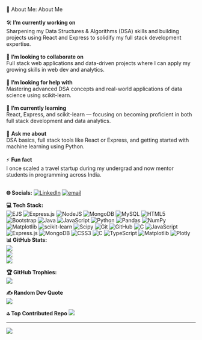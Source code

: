💫 About Me:
About Me 
<br><br>🛠 **I’m currently working on**  <br>Sharpening my Data Structures & Algorithms (DSA) skills and building projects using React and Express to solidify my full stack development expertise.<br><br>🤝 **I’m looking to collaborate on**  <br>Full stack web applications and data-driven projects where I can apply my growing skills in web dev and analytics.<br><br>🌱 **I’m looking for help with**  <br>Mastering advanced DSA concepts and real-world applications of data science using scikit-learn.<br><br>🌱 **I’m currently learning**  <br>React, Express, and scikit-learn — focusing on becoming proficient in both full stack development and data analytics.<br><br>💬 **Ask me about**  <br>DSA basics, full stack tools like React or Express, and getting started with machine learning using Python.<br><br>⚡ **Fun fact**  <br>I once scaled a travel startup during my undergrad and now mentor students in programming across India.<br><br>


**🌐 Socials:**
[![LinkedIn](https://img.shields.io/badge/LinkedIn-%230077B5.svg?logo=linkedin&logoColor=white)](https://linkedin.com/in/chandrangshu-sarkar-412936216) [![email](https://img.shields.io/badge/Email-D14836?logo=gmail&logoColor=white)](mailto:srcs.pro5759@gmail.com) 

**💻 Tech Stack:** <br>
![EJS](https://img.shields.io/badge/ejs-%23B4CA65.svg?style=for-the-badge&logo=ejs&logoColor=black) ![Express.js](https://img.shields.io/badge/express.js-%23404d59.svg?style=for-the-badge&logo=express&logoColor=%2361DAFB) ![NodeJS](https://img.shields.io/badge/node.js-6DA55F?style=for-the-badge&logo=node.js&logoColor=white) ![MongoDB](https://img.shields.io/badge/MongoDB-%234ea94b.svg?style=for-the-badge&logo=mongodb&logoColor=white) ![MySQL](https://img.shields.io/badge/mysql-4479A1.svg?style=for-the-badge&logo=mysql&logoColor=white) ![HTML5](https://img.shields.io/badge/html5-%23E34F26.svg?style=for-the-badge&logo=html5&logoColor=white) ![Bootstrap](https://img.shields.io/badge/bootstrap-%238511FA.svg?style=for-the-badge&logo=bootstrap&logoColor=white) ![Java](https://img.shields.io/badge/java-%23ED8B00.svg?style=for-the-badge&logo=openjdk&logoColor=white) ![JavaScript](https://img.shields.io/badge/javascript-%23323330.svg?style=for-the-badge&logo=javascript&logoColor=%23F7DF1E) ![Python](https://img.shields.io/badge/python-3670A0?style=for-the-badge&logo=python&logoColor=ffdd54) ![Pandas](https://img.shields.io/badge/pandas-%23150458.svg?style=for-the-badge&logo=pandas&logoColor=white) ![NumPy](https://img.shields.io/badge/numpy-%23013243.svg?style=for-the-badge&logo=numpy&logoColor=white) ![Matplotlib](https://img.shields.io/badge/Matplotlib-%23ffffff.svg?style=for-the-badge&logo=Matplotlib&logoColor=black) ![scikit-learn](https://img.shields.io/badge/scikit--learn-%23F7931E.svg?style=for-the-badge&logo=scikit-learn&logoColor=white) ![Scipy](https://img.shields.io/badge/SciPy-%230C55A5.svg?style=for-the-badge&logo=scipy&logoColor=%white) ![Git](https://img.shields.io/badge/git-%23F05033.svg?style=for-the-badge&logo=git&logoColor=white) ![GitHub](https://img.shields.io/badge/github-%23121011.svg?style=for-the-badge&logo=github&logoColor=white) ![C](https://img.shields.io/badge/c-%2300599C.svg?style=for-the-badge&logo=c&logoColor=white) ![JavaScript](https://img.shields.io/badge/javascript-%23323330.svg?style=for-the-badge&logo=javascript&logoColor=%23F7DF1E) ![Express.js](https://img.shields.io/badge/express.js-%23404d59.svg?style=for-the-badge&logo=express&logoColor=%2361DAFB) ![MongoDB](https://img.shields.io/badge/MongoDB-%234ea94b.svg?style=for-the-badge&logo=mongodb&logoColor=white) ![CSS3](https://img.shields.io/badge/css3-%231572B6.svg?style=for-the-badge&logo=css3&logoColor=white) ![C](https://img.shields.io/badge/c-%2300599C.svg?style=for-the-badge&logo=c&logoColor=white) ![TypeScript](https://img.shields.io/badge/typescript-%23007ACC.svg?style=for-the-badge&logo=typescript&logoColor=white) ![Matplotlib](https://img.shields.io/badge/Matplotlib-%23ffffff.svg?style=for-the-badge&logo=Matplotlib&logoColor=black) ![Plotly](https://img.shields.io/badge/Plotly-%233F4F75.svg?style=for-the-badge&logo=plotly&logoColor=white)
<br>
**📊 GitHub Stats:** <br>
![](https://github-readme-stats.vercel.app/api?username=Deep-sarkar02&theme=dark&hide_border=false&include_all_commits=true&count_private=true)<br/>
![](https://nirzak-streak-stats.vercel.app/?user=Deep-sarkar02&theme=dark&hide_border=false)<br/>
![](https://github-readme-stats.vercel.app/api/top-langs/?username=Deep-sarkar02&theme=dark&hide_border=false&include_all_commits=true&count_private=true&layout=compact)

**🏆 GitHub Trophies:** <br>
![](https://github-profile-trophy.vercel.app/?username=Deep-sarkar02&theme=radical&no-frame=false&no-bg=false&margin-w=4)

**✍️ Random Dev Quote** <br>
![](https://quotes-github-readme.vercel.app/api?type=horizontal&theme=radical)

**🔝 Top Contributed Repo**
![](https://github-contributor-stats.vercel.app/api?username=Deep-sarkar02&limit=5&theme=dark&combine_all_yearly_contributions=true)

---
[![](https://visitcount.itsvg.in/api?id=Deep-sarkar02&icon=0&color=0)](https://visitcount.itsvg.in)

<!-- Proudly created with GPRM ( https://gprm.itsvg.in ) -->
